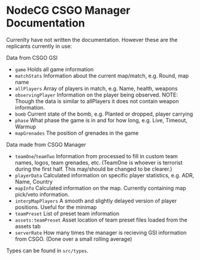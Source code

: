 # NodeCG CSGO Manager Documentation

Currenlty have not written the documentation. However these are the replicants currently in use:

Data from CSGO GSI

* `game` Holds all game information
* `matchStats` Information about the current map/match, e.g. Round, map name
* `allPlayers` Array of players in match, e.g. Name, health, weapons
* `observingPlayer` Information on the player being observed. NOTE: Though the data is similar to allPlayers it does not contain weapon information.
* `bomb` Current state of the bomb, e.g. Planted or dropped, player carrying
* `phase` What phase the game is in and for how long, e.g. Live, Timeout, Warmup
* `mapGrenades` The position of grenades in the game

Data made from CSGO Manager

* `teamOne`/`teamTwo` Information from processed to fill in custom team names, logos, team grenades, etc. (TeamOne is whoever is terrorist during the first half. This may/should be changed to be clearer.)
* `playerData` Calculated information on specific player statistics, e.g. ADR, Name, Country
* `mapInfo` Calculated information on the map. Currently containing map pick/veto information.
* `interpMapPlayers` A smooth and slightly delayed version of player positions. Useful for the minimap
* `teamPreset` List of preset team information
* `assets:teamPreset` Asset location of team preset files loaded from the assets tab
* `serverRate` How many times the manager is recieving GSI information from CSGO. (Done over a small rolling average)

Types can be found in `src/types`.
